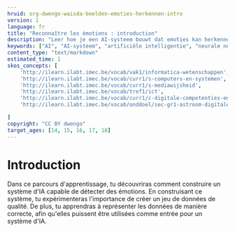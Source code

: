 ```yaml
---
hruid: org-dwengo-waisda-beelden-emoties-herkennen-intro
version: 1
language: fr
title: "Reconnaître les émotions : introduction"
description: "Leer hoe je een AI-systeem bouwt dat emoties kan herkennen."
keywords: ["AI", "AI-systeem", "artificiële intelligentie", "neurale netwerken", "classificatie", "beelden", "emoties"]
content_type: "text/markdown"
estimated_time: 1
skos_concepts: [
    'http://ilearn.ilabt.imec.be/vocab/vak1/informatica-wetenschappen', 
    'http://ilearn.ilabt.imec.be/vocab/curr1/s-computers-en-systemen',
    'http://ilearn.ilabt.imec.be/vocab/curr1/s-mediawijsheid',
    'http://ilearn.ilabt.imec.be/vocab/tref1/ict',
    'http://ilearn.ilabt.imec.be/vocab/curr1/c-digitale-competenties-en-mediawijsheid',
    'http://ilearn.ilabt.imec.be/vocab/onddoel/sec-gr1-astroom-digitale-competenties-en-mediawijsheid-4.5',

]
copyright: "CC BY dwengo"
target_ages: [14, 15, 16, 17, 18]
---
```


# Introduction

Dans ce parcours d'apprentissage, tu découvriras comment construire un système d'IA capable de détecter des émotions. En construisant ce système, tu expérimenteras l'importance de créer un jeu de données de qualité. De plus, tu apprendras à représenter les données de manière correcte, afin qu'elles puissent être utilisées comme entrée pour un système d'IA.
